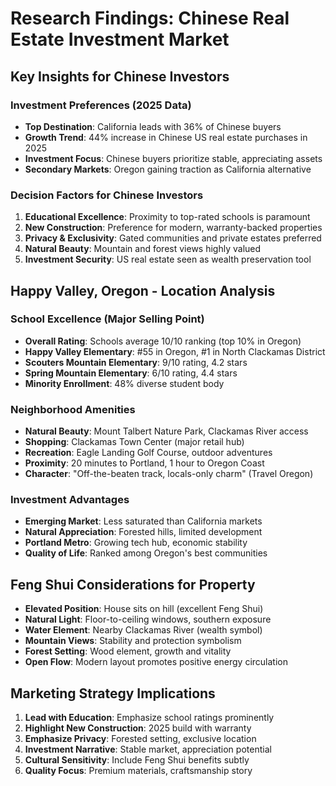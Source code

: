# Research Findings: Chinese Real Estate Investment Market

## Key Insights for Chinese Investors

### Investment Preferences (2025 Data)
- **Top Destination**: California leads with 36% of Chinese buyers
- **Growth Trend**: 44% increase in Chinese US real estate purchases in 2025
- **Investment Focus**: Chinese buyers prioritize stable, appreciating assets
- **Secondary Markets**: Oregon gaining traction as California alternative

### Decision Factors for Chinese Investors
1. **Educational Excellence**: Proximity to top-rated schools is paramount
2. **New Construction**: Preference for modern, warranty-backed properties
3. **Privacy & Exclusivity**: Gated communities and private estates preferred
4. **Natural Beauty**: Mountain and forest views highly valued
5. **Investment Security**: US real estate seen as wealth preservation tool

## Happy Valley, Oregon - Location Analysis

### School Excellence (Major Selling Point)
- **Overall Rating**: Schools average 10/10 ranking (top 10% in Oregon)
- **Happy Valley Elementary**: #55 in Oregon, #1 in North Clackamas District
- **Scouters Mountain Elementary**: 9/10 rating, 4.2 stars
- **Spring Mountain Elementary**: 6/10 rating, 4.4 stars
- **Minority Enrollment**: 48% diverse student body

### Neighborhood Amenities
- **Natural Beauty**: Mount Talbert Nature Park, Clackamas River access
- **Shopping**: Clackamas Town Center (major retail hub)
- **Recreation**: Eagle Landing Golf Course, outdoor adventures
- **Proximity**: 20 minutes to Portland, 1 hour to Oregon Coast
- **Character**: "Off-the-beaten track, locals-only charm" (Travel Oregon)

### Investment Advantages
- **Emerging Market**: Less saturated than California markets
- **Natural Appreciation**: Forested hills, limited development
- **Portland Metro**: Growing tech hub, economic stability
- **Quality of Life**: Ranked among Oregon's best communities

## Feng Shui Considerations for Property
- **Elevated Position**: House sits on hill (excellent Feng Shui)
- **Natural Light**: Floor-to-ceiling windows, southern exposure
- **Water Element**: Nearby Clackamas River (wealth symbol)
- **Mountain Views**: Stability and protection symbolism
- **Forest Setting**: Wood element, growth and vitality
- **Open Flow**: Modern layout promotes positive energy circulation

## Marketing Strategy Implications
1. **Lead with Education**: Emphasize school ratings prominently
2. **Highlight New Construction**: 2025 build with warranty
3. **Emphasize Privacy**: Forested setting, exclusive location
4. **Investment Narrative**: Stable market, appreciation potential
5. **Cultural Sensitivity**: Include Feng Shui benefits subtly
6. **Quality Focus**: Premium materials, craftsmanship story

